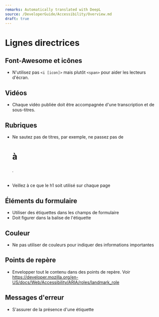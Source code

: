 ```yaml
---
remarks: Automatically translated with DeepL
source: /DeveloperGuide/Accessibility/Overview.md
draft: true
---
```


# Lignes directrices

## Font-Awesome et icônes

- N'utilisez pas `<i [icon]>` mais plutôt `<span>` pour aider les lecteurs d'écran.

## Vidéos

- Chaque vidéo publiée doit être accompagnée d'une transcription et de sous-titres.

## Rubriques

- Ne sautez pas de titres, par exemple, ne passez pas de <h1> à <h6>.
- Veillez à ce que le h1 soit utilisé sur chaque page

## Éléments du formulaire

- Utiliser des étiquettes dans les champs de formulaire
- Doit figurer dans la balise de l'étiquette

## Couleur

- Ne pas utiliser de couleurs pour indiquer des informations importantes

## Points de repère

- Envelopper tout le contenu dans des points de repère. Voir https://developer.mozilla.org/en-US/docs/Web/Accessibility/ARIA/roles/landmark_role

## Messages d'erreur

- S'assurer de la présence d'une étiquette

